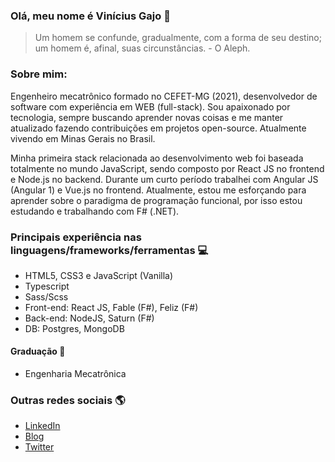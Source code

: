 ### Olá, meu nome é Vinícius Gajo 👋

> Um homem se confunde, gradualmente, com a forma de seu destino; um homem é, afinal, suas circunstâncias. - O Aleph.

### Sobre mim:

Engenheiro mecatrônico formado no CEFET-MG (2021), desenvolvedor de software com experiência em WEB (full-stack). Sou apaixonado por tecnologia, sempre buscando aprender novas coisas e me manter atualizado fazendo contribuições em projetos open-source. Atualmente vivendo em Minas Gerais no Brasil.

Minha primeira stack relacionada ao desenvolvimento web foi baseada totalmente no mundo JavaScript, sendo composto por React JS no frontend e Node.js no backend. Durante um curto período trabalhei com Angular JS (Angular 1) e Vue.js no frontend. Atualmente, estou me esforçando para aprender sobre o paradigma de programação funcional, por isso estou estudando e trabalhando com F# (.NET).
  
### Principais experiência nas linguagens/frameworks/ferramentas :computer: 
  * HTML5, CSS3 e JavaScript (Vanilla)
  * Typescript
  * Sass/Scss
  * Front-end: React JS, Fable (F#), Feliz (F#)
  * Back-end: NodeJS, Saturn (F#)
  * DB: Postgres, MongoDB
  
#### Graduação :notebook:
  * Engenharia Mecatrônica
  
### Outras redes sociais :earth_americas:

* [LinkedIn](https://www.linkedin.com/in/vinicius-gajo/)
* [Blog](https://gaio.dev/)
* [Twitter](https://twitter.com/viniciusgajo)
